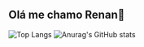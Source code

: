 ## Olá me chamo Renan👋



![Top Langs](https://github-readme-stats.vercel.app/api/top-langs/?username=RenanSsilva1&hide_progress=true)
![Anurag's GitHub stats](https://github-readme-stats.vercel.app/api?username=RenanSsilva1&show_icons=true&theme=midnight-purple)




### 
